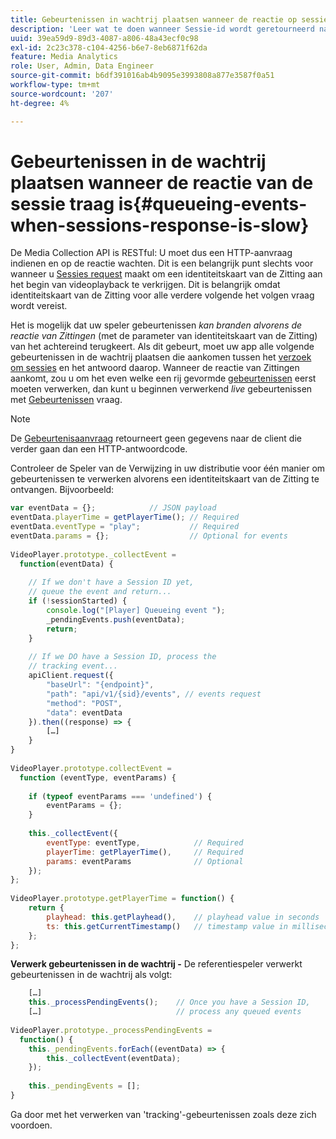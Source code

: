 ```yaml
---
title: Gebeurtenissen in wachtrij plaatsen wanneer de reactie op sessies traag is
description: 'Leer wat te doen wanneer Sessie-id wordt geretourneerd nadat de speler gebeurtenissen heeft geactiveerd. '
uuid: 39ea59d9-89d3-4087-a806-48a43ecf0c98
exl-id: 2c23c378-c104-4256-b6e7-8eb6871f62da
feature: Media Analytics
role: User, Admin, Data Engineer
source-git-commit: b6df391016ab4b9095e3993808a877e3587f0a51
workflow-type: tm+mt
source-wordcount: '207'
ht-degree: 4%

---
```


# Gebeurtenissen in de wachtrij plaatsen wanneer de reactie van de sessie traag is{#queueing-events-when-sessions-response-is-slow}

De Media Collection API is RESTful: U moet dus een HTTP-aanvraag indienen en op de reactie wachten. Dit is een belangrijk punt slechts voor wanneer u [Sessies request](/help/media-collection-api/mc-api-ref/mc-api-sessions-req.md) maakt om een identiteitskaart van de Zitting aan het begin van videoplayback te verkrijgen. Dit is belangrijk omdat identiteitskaart van de Zitting voor alle verdere volgende het volgen vraag wordt vereist.

Het is mogelijk dat uw speler gebeurtenissen _kan branden alvorens de reactie van Zittingen_ (met de parameter van identiteitskaart van de Zitting) van het achtereind terugkeert. Als dit gebeurt, moet uw app alle volgende gebeurtenissen in de wachtrij plaatsen die aankomen tussen het [verzoek om sessies](/help/media-collection-api/mc-api-ref/mc-api-sessions-req.md) en het antwoord daarop. Wanneer de reactie van Zittingen aankomt, zou u om het even welke een rij gevormde [gebeurtenissen](/help/media-collection-api/mc-api-ref/mc-api-events-req.md) eerst moeten verwerken, dan kunt u beginnen verwerkend _live_ gebeurtenissen met [Gebeurtenissen](/help/media-collection-api/mc-api-ref/mc-api-events-req.md) vraag.

>[!NOTE]
>
>De [Gebeurtenisaanvraag](/help/media-collection-api/mc-api-ref/mc-api-events-req.md) retourneert geen gegevens naar de client die verder gaan dan een HTTP-antwoordcode.

Controleer de Speler van de Verwijzing in uw distributie voor één manier om gebeurtenissen te verwerken alvorens een identiteitskaart van de Zitting te ontvangen. Bijvoorbeeld:

```js
var eventData = {};            // JSON payload 
eventData.playerTime = getPlayerTime(); // Required 
eventData.eventType = "play";           // Required 
eventData.params = {};                  // Optional for events 
 
VideoPlayer.prototype._collectEvent =  
  function(eventData) { 
 
    // If we don't have a Session ID yet,  
    // queue the event and return... 
    if (!sessionStarted) { 
        console.log("[Player] Queueing event "); 
        _pendingEvents.push(eventData); 
        return; 
    } 
 
    // If we DO have a Session ID, process the 
    // tracking event...     
    apiClient.request({ 
        "baseUrl": "{endpoint}", 
        "path": "api/v1/{sid}/events", // events request 
        "method": "POST", 
        "data": eventData 
    }).then((response) => {   
        […] 
    } 
} 
 
VideoPlayer.prototype.collectEvent =  
  function (eventType, eventParams) { 
         
    if (typeof eventParams === 'undefined') {   
        eventParams = {}; 
    } 
 
    this._collectEvent({                   
        eventType: eventType,            // Required 
        playerTime: getPlayerTime(),     // Required 
        params: eventParams              // Optional  
    });                                    
}; 
 
VideoPlayer.prototype.getPlayerTime = function() { 
    return { 
        playhead: this.getPlayhead(),    // playhead value in seconds 
        ts: this.getCurrentTimestamp()   // timestamp value in milliseconds 
    }; 
};
```

**Verwerk gebeurtenissen in de wachtrij -** De referentiespeler verwerkt gebeurtenissen in de wachtrij als volgt:

```js
    […] 
    this._processPendingEvents();    // Once you have a Session ID, 
    […]                              // process any queued events 
 
VideoPlayer.prototype._processPendingEvents =  
  function() { 
    this._pendingEvents.forEach((eventData) => { 
        this._collectEvent(eventData); 
    }); 
 
    this._pendingEvents = []; 
}
```

Ga door met het verwerken van &#39;tracking&#39;-gebeurtenissen zoals deze zich voordoen.
